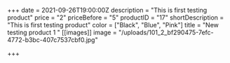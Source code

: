 +++
date = 2021-09-26T19:00:00Z
description = "This is first testing product"
price = "2"
priceBefore = "5"
productID = "17"
shortDescription = "This is first testing product"
color = ["Black", "Blue", "Pink"]
title = "New testing product 1 "
[[images]]
image = "/uploads/101_2_bf290475-7efc-4772-b3bc-407c7537cbf0.jpg"

+++
